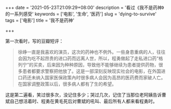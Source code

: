 +++
date = '2021-05-23T21:09:29+08:00'
description = '看过《我不是药神》的一系列感受'
keywords = ['电影', '生命', '医药']
slug = 'dying-to-survive'
tags = ['电影']
title = '我不是药神'

+++

第一次看时，写的豆瓣短评：

> 徐峥一直是我喜欢的演员，这次的药神也不例外。一些身患重病的人，往往会因为吃不起昂贵的进口药而远离人世，所以，程勇做起了走私进口药“格列宁”的买卖，后来因为种种原因，导致他不能够继续为患者提供药物，很多患者都要求警察把他放了。这是一部深刻反映现实社会的电影，在外国进口药还未纳入国家医保政策內时很多病人会因为高昂的医药费而家破人亡。在国家调整政策以后，很多病人都有了生的希望。

这是第二遍看，笑过很多次，没记住多少；哭过几次，记住了当那位老阿姨告诉曹斌自己想活着时、程勇在黄毛死后对曹斌的吼叫、最后所有人都来看程勇时。
